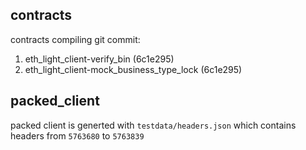## contracts
contracts compiling git commit:
1. eth_light_client-verify_bin (6c1e295)
2. eth_light_client-mock_business_type_lock (6c1e295)

## packed_client
packed client is generted with `testdata/headers.json` which contains headers from `5763680` to `5763839`